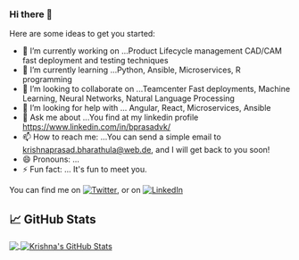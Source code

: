### Hi there 👋

<!--
**bharathulaprasad/BharathulaPrasad** is a ✨ _special_ ✨ repository because its `README.md` (this file) appears on your GitHub profile.
-->
Here are some ideas to get you started:

- 🔭 I’m currently working on ...Product Lifecycle management CAD/CAM fast deployment and testing techniques
- 🌱 I’m currently learning ...Python, Ansible, Microservices, R programming
- 👯 I’m looking to collaborate on ...Teamcenter Fast deployments, Machine Learning, Neural Networks, Natural Language Processing
- 🤔 I’m looking for help with ... Angular, React, Microservices, Ansible
- 💬 Ask me about ...You find at my linkedin profile https://www.linkedin.com/in/bprasadvk/
- 📫 How to reach me: ...You can send a simple email to krishnaprasad.bharathula@web.de, and I will get back to you soon!
- 😄 Pronouns: ...
- ⚡ Fun fact: ... It's fun to meet you.

You can find me on [![Twitter][1.2]][1], or on [![LinkedIn][2.2]][2]

[1.2]: http://i.imgur.com/wWzX9uB.png (twitter icon without padding)
[2.2]: https://raw.githubusercontent.com/MartinHeinz/MartinHeinz/master/linkedin-3-16.png (LinkedIn icon without padding)
<!-- Links to your social media accounts -->
[1]: https://twitter.com/bprasadvk
[2]: https://www.linkedin.com/in/bprasadvk/


## &#x1f4c8; GitHub Stats

<a href="https://github.com/bharathulaprasad/bharathulaprasad">
  <img align="center" src="https://github-readme-stats.vercel.app/api/top-langs/?username=bharathulaprasad&hide=java,html,tex&title_color=ffffff&text_color=c9cacc&icon_color=2bbc8a&bg_color=1d1f21&langs_count=3" />
</a>
<a href="https://github.com/bharathulaprasad/bharathulaprasad">
  <img align="center" src="https://github-readme-stats.vercel.app/api?username=bharathulaprasad&show_icons=true&line_height=27&count_private=true&title_color=ffffff&text_color=c9cacc&icon_color=2bbc8a&bg_color=1d1f21" alt="Krishna's GitHub Stats" />
</a>
